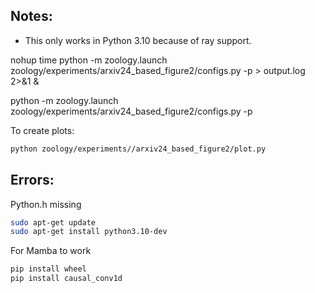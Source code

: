 ## Notes:
* This only works in Python 3.10 because of ray support.

nohup time python -m zoology.launch zoology/experiments/arxiv24_based_figure2/configs.py -p > output.log 2>&1 &

python -m zoology.launch zoology/experiments/arxiv24_based_figure2/configs.py -p

To create plots:
```bash
python zoology/experiments//arxiv24_based_figure2/plot.py
```

## Errors:

Python.h missing

```bash
sudo apt-get update
sudo apt-get install python3.10-dev
```

For Mamba to work

```bash
pip install wheel
pip install causal_conv1d
```

